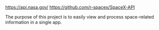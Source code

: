 
https://api.nasa.gov/
https://github.com/r-spacex/SpaceX-API


The purpose of this project is to easily view and process space-related information in a single app.


